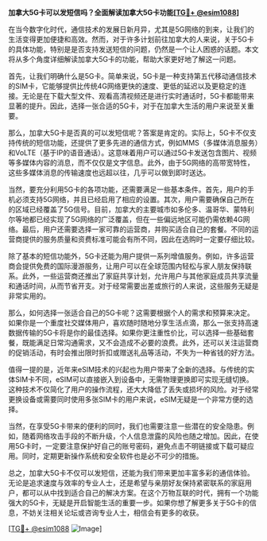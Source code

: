 **加拿大5G卡可以发短信吗？全面解读加拿大5G卡功能[[TG💪+ @esim1088](https://t.me/s/esim1088)]**

在当今数字化时代，通信技术的发展日新月异，尤其是5G网络的到来，让我们的生活变得更加便捷和高效。然而，对于许多计划前往加拿大的人来说，关于5G卡的具体功能，特别是是否支持发送短信的问题，仍然是一个让人困惑的话题。本文将从多个角度详细解读加拿大5G卡的功能，帮助大家更好地了解这一问题。

首先，让我们明确什么是5G卡。简单来说，5G卡是一种支持第五代移动通信技术的SIM卡，它能够提供比传统4G网络更快的速度、更低的延迟以及更稳定的连接。无论是在下载大型文件、观看高清视频还是进行实时通话时，5G卡都能带来显著的提升。因此，选择一张合适的5G卡，对于在加拿大生活的用户来说至关重要。

那么，加拿大5G卡是否真的可以发短信呢？答案是肯定的。实际上，5G卡不仅支持传统的短信功能，还提供了更多先进的通信方式，例如MMS（多媒体消息服务）和VoLTE（基于IP的语音通话）。这意味着用户可以通过5G卡发送包含图片、视频等多媒体内容的消息，而不仅仅是文字信息。此外，由于5G网络的高带宽特性，这些多媒体消息的传输速度也远超以往，几乎可以做到即时送达。

当然，要充分利用5G卡的各项功能，还需要满足一些基本条件。首先，用户的手机必须支持5G网络，并且已经启用了相应的设置。其次，用户需要确保自己所在的区域已经覆盖了5G信号。目前，加拿大的主要城市如多伦多、温哥华、蒙特利尔等地都已经实现了5G网络的广泛覆盖，但在一些偏远地区可能仍需依赖4G网络。最后，用户还需要选择一家可靠的运营商，并购买适合自己的套餐。不同的运营商提供的服务质量和资费标准可能会有所不同，因此在选购时一定要仔细比较。

除了基本的短信功能外，5G卡还能为用户提供一系列增值服务。例如，许多运营商会提供免费的国际漫游服务，让用户可以在全球范围内轻松与家人朋友保持联系。此外，一些运营商还推出了家庭共享计划，允许用户与其他家庭成员共享流量和通话时间，从而节省开支。对于经常需要出差或旅行的人来说，这些服务无疑是非常实用的。

那么，如何选择一张适合自己的5G卡呢？这需要根据个人的需求和预算来决定。如果你是一个重度社交媒体用户，喜欢随时随地分享生活点滴，那么一张支持高速数据传输的5G卡将是你的最佳选择。如果你更注重性价比，可以选择一些基础套餐，既能满足日常沟通需求，又不会造成不必要的浪费。此外，还可以关注运营商的促销活动，有时会推出限时折扣或赠送礼品等活动，不失为一种省钱的好方法。

值得一提的是，近年来eSIM技术的兴起也为用户带来了全新的选择。与传统的实体SIM卡不同，eSIM可以直接嵌入到设备中，无需物理更换即可实现无缝切换。这种技术不仅简化了用户的操作流程，还大大降低了丢失或损坏的风险。对于经常更换设备或需要同时使用多张SIM卡的用户来说，eSIM无疑是一个非常方便的选择。

当然，在享受5G卡带来的便利的同时，我们也需要注意一些潜在的安全隐患。例如，随着网络攻击手段的不断升级，个人信息泄露的风险也随之增加。因此，在使用5G卡时，一定要注意保护好自己的账号密码，避免点击不明链接或下载可疑应用。同时，定期更新操作系统和安全软件也是必不可少的措施。

总之，加拿大5G卡不仅可以发短信，还能为我们带来更加丰富多彩的通信体验。无论是追求速度与效率的专业人士，还是希望与亲朋好友保持紧密联系的家庭用户，都可以从中找到适合自己的解决方案。在这个万物互联的时代，拥有一个功能强大的5G卡，无疑是开启智能生活的重要一步。如果你想了解更多关于5G卡的信息，不妨关注相关论坛或咨询专业人士，相信会有更多的收获。

[[TG💪+ @esim1088](https://t.me/s/esim1088) ![Image](https://i.postimg.cc/4NQfJmqS/Snipaste-2025-05-13-00-14-12.png)]